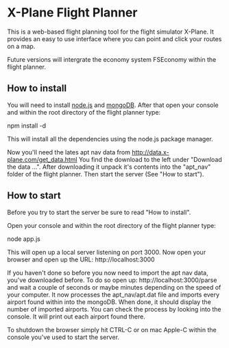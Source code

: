 # X-Plane Flight Planner

This is a web-based flight planning tool for the flight simulator X-Plane.
It provides an easy to use interface where you can point and click your routes on a map.

Future versions will intergrate the economy system FSEconomy within the flight planner.


## How to install

You will need to install [node.js](http://nodejs.org/) and [mongoDB](http://www.mongodb.org/).
After that open your console and within the root directory of the flight planner type: 

  npm install -d

This will install all the dependencies using the node.js package manager.

Now you'll need the lates apt nav data from http://data.x-plane.com/get_data.html 
You find the download to the left under "Download the data ...".
After downloading it unpack it's contents into the "apt_nav" folder of the flight planner.
Then start the server (See "How to start").


## How to start

Before you try to start the server be sure to read "How to install".

Open your console and within the root directory of the flight planner type:

  node app.js

This will open up a local server listening on port 3000. 
Now open your browser and open up the URL: http://localhost:3000

If you haven't done so before you now need to import the apt nav data, you've downloaded before.
To do so open up: http://localhost:3000/parse and wait a couple of seconds or maybe minutes depending on the speed of your computer.
It now processes the apt_nav/apt.dat file and imports every airport found within into the mongoDB. When done, it should display the number of imported airports.
You can check the process by looking into the console. It will print out each airport found there.

To shutdown the browser simply hit CTRL-C or on mac Apple-C within the console you've used to start the server.


